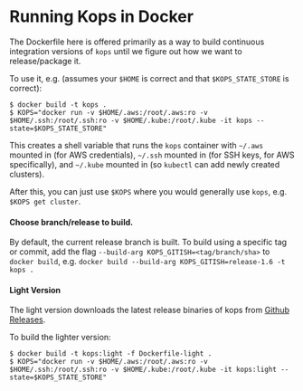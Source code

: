 # Running Kops in Docker

The Dockerfile here is offered primarily as a way to build continuous
integration versions of `kops` until we figure out how we want to
release/package it.

To use it, e.g. (assumes your `$HOME` is correct and that `$KOPS_STATE_STORE` is correct):
```shell
$ docker build -t kops .
$ KOPS="docker run -v $HOME/.aws:/root/.aws:ro -v $HOME/.ssh:/root/.ssh:ro -v $HOME/.kube:/root/.kube -it kops --state=$KOPS_STATE_STORE"
```

This creates a shell variable that runs the `kops` container with `~/.aws` mounted in (for AWS credentials), `~/.ssh` mounted in (for SSH keys, for AWS specifically), and `~/.kube` mounted in (so `kubectl` can add newly created clusters).

After this, you can just use `$KOPS` where you would generally use `kops`, e.g. `$KOPS get cluster`.

#### Choose branch/release to build.
By default, the current release branch is built.  To build using a specific tag or commit, add the flag `--build-arg KOPS_GITISH=<tag/branch/sha>` to `docker build`, e.g. `docker build --build-arg KOPS_GITISH=release-1.6 -t kops .`

#### Light Version
The light version downloads the latest release binaries of kops from [Github Releases](https://github.com/kubernetes/kops/releases).

To build the lighter version:
```shell
$ docker build -t kops:light -f Dockerfile-light .
$ KOPS="docker run -v $HOME/.aws:/root/.aws:ro -v $HOME/.ssh:/root/.ssh:ro -v $HOME/.kube:/root/.kube -it kops:light --state=$KOPS_STATE_STORE"
  ```

